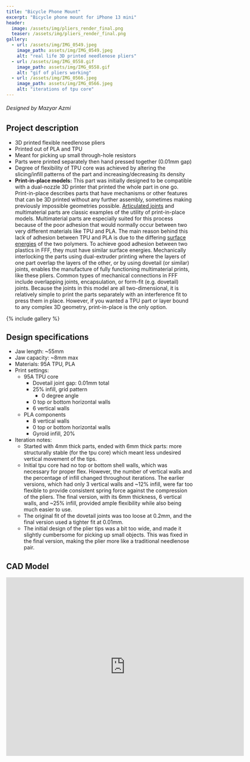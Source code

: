 ```yaml
---
title: "Bicycle Phone Mount"
excerpt: "Bicycle phone mount for iPhone 13 mini"
header:
  image: /assets/img/pliers_render_final.png
  teaser: /assets/img/pliers_render_final.png
gallery:
  - url: /assets/img/IMG_0549.jpeg
    image_path: assets/img/IMG_0549.jpeg
    alt: "real life 3D printed needlenose pliers"
  - url: /assets/img/IMG_0558.gif
    image_path: assets/img/IMG_0558.gif
    alt: "gif of pliers working"
  - url: /assets/img/IMG_0566.jpeg
    image_path: assets/img/IMG_0566.jpeg
    alt: "iterations of tpu core"
---
```

###### Designed by Mazyar Azmi

## Project description

* 3D printed flexible needlenose pliers
* Printed out of PLA and TPU
* Meant for picking up small through-hole resistors
* Parts were printed separately then hand pressed together (0.01mm gap)
* Degree of flexibility of TPU core was achieved by altering the slicing/infill patterns of the part and increasing/decreasing its density
* **Print-in-place models:** This part was initially designed to be compatible with a dual-nozzle 3D printer that printed the whole part in one go. Print-in-place describes parts that have mechanisms or other features that can be 3D printed without any further assembly, sometimes making previously impossible geometries possible. [Articulated joints](https://all3dp.com/2/coolest-print-in-place-3d-models/) and multimaterial parts are classic examples of the utility of print-in-place models. Multimaterial parts are especially suited for this process because of the poor adhesion that would normally occur between two very different materials like TPU and PLA. The main reason behind this lack of adhesion between TPU and PLA is due to the differing [surface energies](https://www.tstar.com/blog/bid/33845/surface-energy-of-plastics) of the two polymers. To achieve good adhesion between two plastics in FFF, they must have similar surface energies. Mechanically interlocking the parts using dual-extruder printing where the layers of one part overlap the layers of the other, or by using dovetail (or similar) joints, enables the manufacture of fully functioning multimaterial prints, like these pliers. Common types of mechanical connections in FFF include overlapping joints, encapsulation, or form-fit (e.g. dovetail) joints. Because the joints in this model are all two-dimensional, it is relatively simple to print the parts separately with an interference fit to press them in place. However, if you wanted a TPU part or layer bound to any complex 3D geometry, print-in-place is the only option.

{% include gallery %}

## Design specifications

* Jaw length: ~55mm
* Jaw capacity: ~8mm max
* Materials: 95A TPU, PLA
* Print settings:
  * 95A TPU core
    * Dovetail joint gap: 0.01mm total
    * 25% infill, grid pattern
      * 0 degree angle
    * 0 top or bottom horizontal walls
    * 6 vertical walls
  * PLA components
    * 8 vertical walls
    * 0 top or bottom horizontal walls
    * Gyroid infill, 20%
* Iteration notes:
  * Started with 4mm thick parts, ended with 6mm thick parts: more structurally stable (for the tpu core) which meant less undesired vertical movement of the tips.
  * Initial tpu core had no top or bottom shell walls, which was necessary for proper flex. However, the number of vertical walls and the percentage of infill changed throughout iterations. The earlier versions, which had only 3 vertical walls and ~12% infill, were far too flexible to provide consistent spring force against the compression of the pliers. The final version, with its 6mm thickness, 6 vertical walls, and ~25% infill, provided ample flexibility while also being much easier to use.
  * The original fit of the dovetail joints was too loose at 0.2mm, and the final version used a tighter fit at 0.01mm.
  * The initial design of the plier tips was a bit too wide, and made it slightly cumbersome for picking up small objects. This was fixed in the final version, making the plier more like a traditional needlenose pair.

## CAD Model

<iframe src="https://vanderbilt643.autodesk360.com/shares/public/SH286ddQT78850c0d8a42310f7aee96e8ebd?mode=embed" width="640" height="480" allowfullscreen="true" webkitallowfullscreen="true" mozallowfullscreen="true"  frameborder="0"></iframe>
